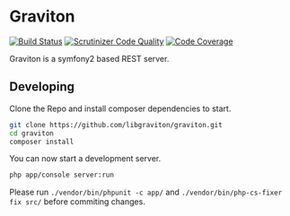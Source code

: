 # Graviton

[![Build Status](https://travis-ci.org/libgraviton/graviton.png?branch=master)](https://travis-ci.org/libgraviton/graviton) [![Scrutinizer Code Quality](https://scrutinizer-ci.com/g/libgraviton/graviton/badges/quality-score.png?b=master)](https://scrutinizer-ci.com/g/libgraviton/graviton/?branch=master) [![Code Coverage](https://scrutinizer-ci.com/g/libgraviton/graviton/badges/coverage.png?b=master)](https://scrutinizer-ci.com/g/libgraviton/graviton/?branch=master)

Graviton is a symfony2 based REST server.

## Developing

Clone the Repo and install composer dependencies to start.

````bash
git clone https://github.com/libgraviton/graviton.git
cd graviton
composer install
````

You can now start a development server.

````bash
php app/console server:run
````

Please run ``./vendor/bin/phpunit -c app/`` and ``./vendor/bin/php-cs-fixer fix src/`` before commiting changes.
